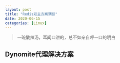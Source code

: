 ```yaml
---
layout: post
title: "Redis双主方案调研"
date: 2020-06-15
categories: [Linux]
---
```


> 一碗酸辣汤，耳闻口讲的，总不如亲自呷一口的明白

## Dynomite代理解决方案

